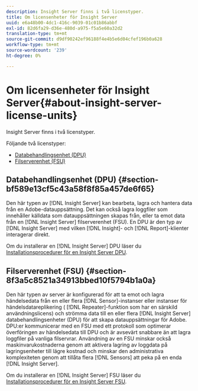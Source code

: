 ```yaml
---
description: Insight Server finns i två licenstyper.
title: Om licensenheter för Insight Server
uuid: e6a48b00-4dc1-416c-9039-01c01b86abbf
exl-id: 82d6fa29-d36e-480d-a975-f5a5e60a32d2
translation-type: tm+mt
source-git-commit: d9df90242ef96188f4e4b5e6d04cfef196b0a628
workflow-type: tm+mt
source-wordcount: '239'
ht-degree: 0%

---
```


# Om licensenheter för Insight Server{#about-insight-server-license-units}

Insight Server finns i två licenstyper.

Följande två licenstyper:

* [Databehandlingsenhet (DPU)](../../../home/c-inst-svr/c-install-ins-svr/c-abt-inst-svr-lic-units.md#section-bf589e13cf5c43a58f8f85a457de6f65)
* [Filserverenhet (FSU)](../../../home/c-inst-svr/c-install-ins-svr/c-abt-inst-svr-lic-units.md#section-8f3a5c8521a34913bbed10f5794b1a0a)

## Databehandlingsenhet (DPU) {#section-bf589e13cf5c43a58f8f85a457de6f65}

Den här typen av [!DNL Insight Server] kan bearbeta, lagra och hantera data från en Adobe-datauppsättning. Det kan också lagra loggfiler som innehåller källdata som datauppsättningen skapas från, eller ta emot data från en [!DNL Insight Server] filserverenhet (FSU). En DPU är den typ av [!DNL Insight Server] med vilken [!DNL Insight]- och [!DNL Report]-klienter interagerar direkt.

Om du installerar en [!DNL Insight Server] DPU läser du [Installationsprocedurer för en Insight Server DPU](../../../home/c-inst-svr/c-install-ins-svr/t-install-proc-inst-svr-dpu/t-install-proc-inst-svr-dpu.md#task-ce1ac85294604467ab750b24176d25bc).

## Filserverenhet (FSU) {#section-8f3a5c8521a34913bbed10f5794b1a0a}

Den här typen av server är konfigurerad för att ta emot och lagra händelsedata från en eller flera [!DNL Sensor]-instanser eller instanser för händelsdatareplikering ( [!DNL Repeater]-funktion som har en särskild användningslicens) och strömma data till en eller flera [!DNL Insight Server] databehandlingsenheter (DPU) för att skapa datauppsättningar för Adobe. DPU:er kommunicerar med en FSU med ett protokoll som optimerar överföringen av händelsedata till DPU och är avsevärt snabbare än att lagra loggfiler på vanliga filservrar. Användning av en FSU minskar också maskinvarukostnaderna genom att aktivera lagring av loggdata på lagringsenheter till lägre kostnad och minskar den administrativa komplexiteten genom att tillåta flera [!DNL Sensors] att peka på en enda [!DNL Insight Server].

Om du installerar en [!DNL Insight Server] FSU läser du [Installationsprocedurer för en Insight Server FSU](../../../home/c-inst-svr/c-install-ins-svr/t-inst-proc-fsu.md#task-e4a4a791b6694119ba45b36f3e573016).
